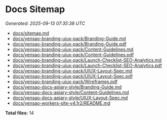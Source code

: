 # Docs Sitemap

_Generated: 2025-09-13 07:35:38 UTC_

- [docs/sitemap.md](docs/sitemap.md)
- [docs/yensao-branding-uiux-pack/Branding-Guide.md](docs/yensao-branding-uiux-pack/Branding-Guide.md)
- [docs/yensao-branding-uiux-pack/Branding-Guide.pdf](docs/yensao-branding-uiux-pack/Branding-Guide.pdf)
- [docs/yensao-branding-uiux-pack/Content-Guidelines.md](docs/yensao-branding-uiux-pack/Content-Guidelines.md)
- [docs/yensao-branding-uiux-pack/Content-Guidelines.pdf](docs/yensao-branding-uiux-pack/Content-Guidelines.pdf)
- [docs/yensao-branding-uiux-pack/Launch-Checklist-SEO-Analytics.md](docs/yensao-branding-uiux-pack/Launch-Checklist-SEO-Analytics.md)
- [docs/yensao-branding-uiux-pack/Launch-Checklist-SEO-Analytics.pdf](docs/yensao-branding-uiux-pack/Launch-Checklist-SEO-Analytics.pdf)
- [docs/yensao-branding-uiux-pack/UIUX-Layout-Spec.md](docs/yensao-branding-uiux-pack/UIUX-Layout-Spec.md)
- [docs/yensao-branding-uiux-pack/UIUX-Layout-Spec.pdf](docs/yensao-branding-uiux-pack/UIUX-Layout-Spec.pdf)
- [docs/yensao-branding-uiux-pack/Wireframes.pdf](docs/yensao-branding-uiux-pack/Wireframes.pdf)
- [docs/yensao-docs-apiary-style/Branding-Guide.md](docs/yensao-docs-apiary-style/Branding-Guide.md)
- [docs/yensao-docs-apiary-style/Content-Guidelines.md](docs/yensao-docs-apiary-style/Content-Guidelines.md)
- [docs/yensao-docs-apiary-style/UIUX-Layout-Spec.md](docs/yensao-docs-apiary-style/UIUX-Layout-Spec.md)
- [docs/yensao-workers-site-v4.1r2/README.md](docs/yensao-workers-site-v4.1r2/README.md)

**Total files:** 14
